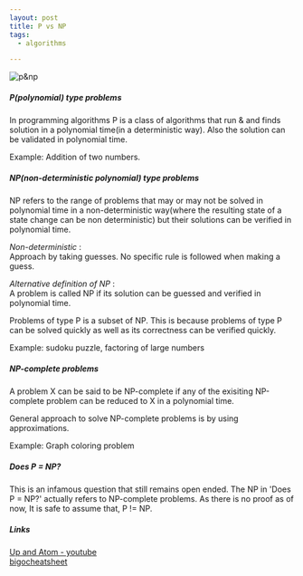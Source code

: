 ```yaml
---
layout: post
title: P vs NP
tags:
  - algorithms

---
```

![p&np](../../../assets/images/pvsnp.jpg)

##### P(polynomial) type problems
In programming algorithms P is a class of algorithms that run & and finds solution in a polynomial time(in a deterministic way). Also the solution can be validated in polynomial time. 

Example: Addition of two numbers.

##### NP(non-deterministic polynomial) type problems
NP refers to the range of problems that may or may not be solved in polynomial time in a non-deterministic way(where the resulting state of a state change can be non deterministic) but their solutions can be verified in polynomial time.

_Non-deterministic_ : \
Approach by taking guesses. No specific rule is followed when making a guess.

_Alternative definition of NP_ : \
A problem is called NP if its solution can be guessed and verified in polynomial time.

Problems of type P is a subset of NP. This is because problems of type P can be solved quickly as well as its correctness can be verified quickly.

Example: sudoku puzzle, factoring of large numbers

##### NP-complete problems
A problem X can be said to be NP-complete if any of the exisiting NP-complete problem can be reduced to X in a polynomial time.

General approach to solve NP-complete problems is by using approximations.

Example: Graph coloring problem

##### Does P = NP?
This is an infamous question that still remains open ended. The NP in 'Does P = NP?' actually refers to NP-complete problems. As there is no proof as of now, It is safe to assume that, P != NP.

##### Links
[Up and Atom - youtube](https://www.youtube.com/watch?v=EHp4FPyajKQ) \
[bigocheatsheet](https://www.bigocheatsheet.com/)